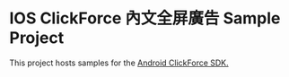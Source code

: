 # IOS ClickForce 內文全屏廣告 Sample Project
This project hosts samples for the [Android ClickForce SDK.](http://cdn.doublemax.net/sdk/iOS-InnerInterstitalView.html)
